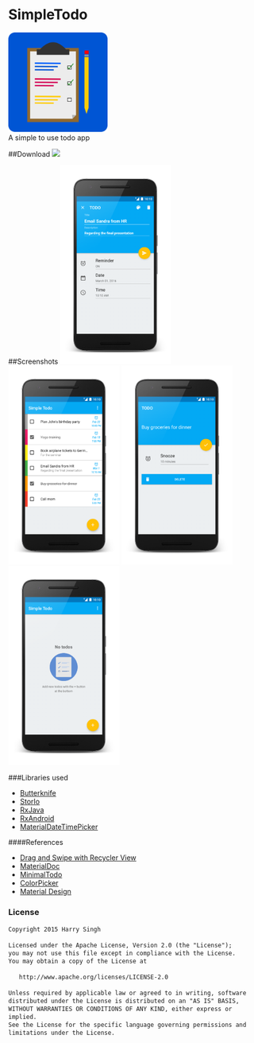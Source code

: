 # SimpleTodo
<img src="/app/src/main/res/drawable-nodpi/launcher.png" height="200px" />
<br>
A simple to use todo app

##Download
<a href="https://play.google.com/store/apps/details?id=io.theappx.simpletodo"><img src="https://developer.android.com/images/brand/en_generic_rgb_wo_45.png" /></a>

##Screenshots
<img src="/screenshots/screenshot_1.png" height="400px" />
<img src="/screenshots/screenshot_2.png" height="400px" />
<img src="/screenshots/screenshot_3.png" height="400px" />
<img src="/screenshots/screenshot_4.png" height="400px" />

###Libraries used
- [Butterknife](https://github.com/JakeWharton/butterknife)
- [StorIo](https://github.com/pushtorefresh/storio)
- [RxJava](https://github.com/ReactiveX/RxJava)
- [RxAndroid](https://github.com/ReactiveX/RxAndroid)
- [MaterialDateTimePicker](https://github.com/wdullaer/MaterialDateTimePicker)

####References
- [Drag and Swipe with Recycler View](https://medium.com/@ipaulpro/drag-and-swipe-with-recyclerview-b9456d2b1aaf#.rcnephu1w)
- [MaterialDoc](http://www.materialdoc.com/)
- [MinimalTodo](https://github.com/avjinder/Minimal-Todo)
- [ColorPicker](http://www.materialdoc.com/color-picker)
- [Material Design](https://www.google.com/design/spec/material-design/introduction.html#introduction-goals)

### License

```
Copyright 2015 Harry Singh

Licensed under the Apache License, Version 2.0 (the "License");
you may not use this file except in compliance with the License.
You may obtain a copy of the License at

   http://www.apache.org/licenses/LICENSE-2.0

Unless required by applicable law or agreed to in writing, software
distributed under the License is distributed on an "AS IS" BASIS,
WITHOUT WARRANTIES OR CONDITIONS OF ANY KIND, either express or implied.
See the License for the specific language governing permissions and
limitations under the License.
